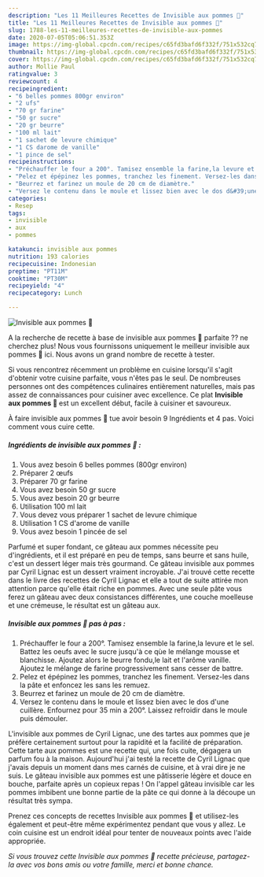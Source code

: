 ```yaml
---
description: "Les 11 Meilleures Recettes de Invisible aux pommes 🍎"
title: "Les 11 Meilleures Recettes de Invisible aux pommes 🍎"
slug: 1788-les-11-meilleures-recettes-de-invisible-aux-pommes
date: 2020-07-05T05:06:51.353Z
image: https://img-global.cpcdn.com/recipes/c65fd3bafd6f332f/751x532cq70/invisible-aux-pommes-🍎-photo-principale-de-la-recette.jpg
thumbnail: https://img-global.cpcdn.com/recipes/c65fd3bafd6f332f/751x532cq70/invisible-aux-pommes-🍎-photo-principale-de-la-recette.jpg
cover: https://img-global.cpcdn.com/recipes/c65fd3bafd6f332f/751x532cq70/invisible-aux-pommes-🍎-photo-principale-de-la-recette.jpg
author: Mollie Paul
ratingvalue: 3
reviewcount: 4
recipeingredient:
- "6 belles pommes 800gr environ"
- "2 ufs"
- "70 gr farine"
- "50 gr sucre"
- "20 gr beurre"
- "100 ml lait"
- "1 sachet de levure chimique"
- "1 CS darome de vanille"
- "1 pince de sel"
recipeinstructions:
- "Préchauffer le four a 200°. Tamisez ensemble la farine,la levure et le sel. Battez les oeufs avec le sucre jusqu&#39;à ce qùe le mélange mousse et blanchisse. Ajoutez alors le beurre fondu,le lait et l&#39;arôme vanille. Ajoutez le mélange de farine progressivement sans cesser de battre."
- "Pelez et épépinez les pommes, tranchez les finement. Versez-les dans la pâte et enfoncez les sans les remuez."
- "Beurrez et farinez un moule de 20 cm de diamètre."
- "Versez le contenu dans le moule et lissez bien avec le dos d&#39;une cuillère. Enfournez pour 35 min a 200°. Laissez refroidir dans le moule puis démouler."
categories:
- Resep
tags:
- invisible
- aux
- pommes

katakunci: invisible aux pommes 
nutrition: 193 calories
recipecuisine: Indonesian
preptime: "PT11M"
cooktime: "PT30M"
recipeyield: "4"
recipecategory: Lunch

---
```



![Invisible aux pommes 🍎](https://img-global.cpcdn.com/recipes/c65fd3bafd6f332f/751x532cq70/invisible-aux-pommes-🍎-photo-principale-de-la-recette.jpg)

A la recherche de recette à base de invisible aux pommes 🍎 parfaite ?? ne cherchez plus! Nous vous fournissons uniquement le meilleur invisible aux pommes 🍎 ici. Nous avons un grand nombre de recette à tester.

Si vous rencontrez récemment un problème en cuisine lorsqu'il s'agit d'obtenir votre cuisine parfaite, vous n'êtes pas le seul. De nombreuses personnes ont des compétences culinaires entièrement naturelles, mais pas assez de connaissances pour cuisiner avec excellence. Ce plat <strong> Invisible aux pommes 🍎 </strong> est un excellent début, facile à cuisiner et savoureux.

<!--inarticleads1-->

À faire invisible aux pommes 🍎 tue avoir besoin 9 Ingrédients et 4 pas. Voici comment vous cuire cette.

##### Ingrédients de invisible aux pommes 🍎 :

1. Vous avez besoin 6 belles pommes (800gr environ)
1. Préparer 2 œufs
1. Préparer 70 gr farine
1. Vous avez besoin 50 gr sucre
1. Vous avez besoin 20 gr beurre
1. Utilisation 100 ml lait
1. Vous devez vous préparer 1 sachet de levure chimique
1. Utilisation 1 CS d&#39;arome de vanille
1. Vous avez besoin 1 pincée de sel


Parfumé et super fondant, ce gâteau aux pommes nécessite peu d&#39;ingrédients, et il est préparé en peu de temps, sans beurre et sans huile, c&#39;est un dessert léger mais très gourmand. Ce gâteau invisible aux pommes par Cyril Lignac est un dessert vraiment incroyable. J&#39;ai trouvé cette recette dans le livre des recettes de Cyril Lignac et elle a tout de suite attirée mon attention parce qu&#39;elle était riche en pommes. Avec une seule pâte vous ferez un gâteau avec deux consistances différentes, une couche moelleuse et une crémeuse, le résultat est un gâteau aux. 

<!--inarticleads2-->

##### Invisible aux pommes 🍎 pas à pas :

1. Préchauffer le four a 200°. Tamisez ensemble la farine,la levure et le sel. Battez les oeufs avec le sucre jusqu&#39;à ce qùe le mélange mousse et blanchisse. Ajoutez alors le beurre fondu,le lait et l&#39;arôme vanille. Ajoutez le mélange de farine progressivement sans cesser de battre.
1. Pelez et épépinez les pommes, tranchez les finement. Versez-les dans la pâte et enfoncez les sans les remuez.
1. Beurrez et farinez un moule de 20 cm de diamètre.
1. Versez le contenu dans le moule et lissez bien avec le dos d&#39;une cuillère. Enfournez pour 35 min a 200°. Laissez refroidir dans le moule puis démouler.


L&#39;invisible aux pommes de Cyril Lignac, une des tartes aux pommes que je préfère certainement surtout pour la rapidité et la facilité de préparation. Cette tarte aux pommes est une recette qui, une fois cuite, dégagera un parfum fou à la maison. Aujourd&#39;hui j&#39;ai testé la recette de Cyril Lignac que j&#39;avais depuis un moment dans mes carnés de cuisine, et à vrai dire je ne suis. Le gâteau invisible aux pommes est une pâtisserie légère et douce en bouche, parfaite après un copieux repas ! On l&#39;appel gâteau invisible car les pommes imbibent une bonne partie de la pâte ce qui donne à la découpe un résultat très sympa. 

<!--inarticleads1-->

<p>
Prenez ces concepts de recettes Invisible aux pommes 🍎 et utilisez-les également et peut-être même expérimentez pendant que vous y allez. Le coin cuisine est un endroit idéal pour tenter de nouveaux points avec l'aide appropriée.
</p>

<p>
<i>Si vous trouvez cette Invisible aux pommes 🍎 recette précieuse, partagez-la avec vos bons amis ou votre famille, merci et bonne chance.</i>
</p>
